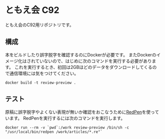 # ともえ会 C92

ともえ会のC92用リポジトリです。

## 構成

本をビルドしたり誤字脱字を確認するのにDockerが必要です。
またDockerのイメージ化はされていないので、はじめに次のコマンドを実行する必要があります。
これを実行するとき、初回は2GBほどのデータをダウンロードしてくるので通信環境には気をつけてください。

`docker build -t review-preview .`

## テスト

原稿に誤字脱字やよくない表現が無いか確認をおこなうために[RedPen](http://redpen.cc/)を使っています。
RedPenを実行するには次のコマンドを実行します。

```
docker run --rm -v `pwd`:/work review-preview /bin/sh -c "/usr/local/bin/redpen /work/articles/*.re"`
```
